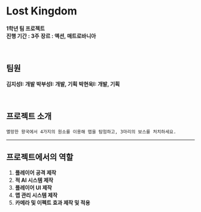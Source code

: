 # Lost Kingdom<br>
**1학년 팀 프로젝트** <br>
**진행 기간 : 3주**
**장르 : 액션, 매트로바니아**

<br>

## 팀원
**김지성I: 개발**
**박부성I: 개발, 기획**
**박현욱I: 개발, 기획**

<br>

## 프로젝트 소개<br>


    멸망한 왕국에서 4가지의 원소를 이용해 맵을 탐험하고, 3마리의 보스를 처치하세요.
---
## 프로젝트에서의 역할
1. **플레이어 공격 제작** <br>
2. **적 AI 시스템 제작** <br>
3. **플레이어 UI 제작** <br>
4. **맵 관리 시스템 제작** <br>
5. **카메라 및 이펙트 효과 제작 및 적용** <br>
